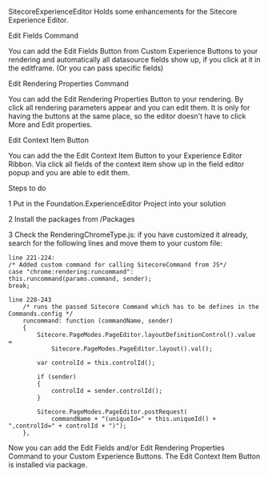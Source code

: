 SitecoreExperienceEditor
Holds some enhancements for the Sitecore Experience Editor.

Edit Fields Command 

  You can add the Edit Fields Button from Custom Experience Buttons to your rendering and automatically 
  all datasource fields show up, if you click at it in the editframe. (Or you can pass specific fields)

Edit Rendering Properties Command

  You can add the Edit Rendering Properties Button to your rendering. By click all rendering parameters 
  appear and you can edit them. It is only for having the buttons at the same place, so the editor doesn't 
  have to click More and Edit properties.

Edit Context Item Button

  You can add the the Edit Context Item Button to your Experience Editor Ribbon. Via click all fields of the 
  context item show up in the field editor popup and you are able to edit them.

Steps to do 

1 Put in the Foundation.ExperienceEditor Project into your solution 

2 Install the packages from /Packages 

3 Check the RenderingChromeType.js: if you have customized it already, search for the following lines and move them to your custom file: 


	line 221-224: 
  	/* Added custom command for calling SitecoreCommand from JS*/
  	case "chrome:rendering:runcommand":
  	this.runcommand(params.command, sender);
  	break;

	line 228-243
    	/* runs the passed Sitecore Command which has to be defines in the Commands.config */
    	runcommand: function (commandName, sender)
    	{
        	Sitecore.PageModes.PageEditor.layoutDefinitionControl().value =
            	Sitecore.PageModes.PageEditor.layout().val();

        	var controlId = this.controlId();

        	if (sender)
        	{
            	controlId = sender.controlId();
        	}

        	Sitecore.PageModes.PageEditor.postRequest(
            	commandName + "(uniqueId=" + this.uniqueId() + ",controlId=" + controlId + ")");
    	},

Now you can add the Edit Fields and/or Edit Rendering Properties Command  to your Custom Experience Buttons. The Edit Context Item Button is installed via package.

